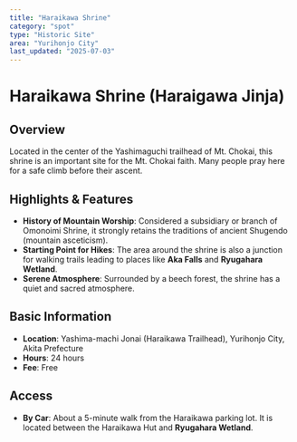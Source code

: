 ```yaml
---
title: "Haraikawa Shrine"
category: "spot"
type: "Historic Site"
area: "Yurihonjo City"
last_updated: "2025-07-03"
---
```


# Haraikawa Shrine (Haraigawa Jinja)

## Overview
Located in the center of the Yashimaguchi trailhead of Mt. Chokai, this shrine is an important site for the Mt. Chokai faith. Many people pray here for a safe climb before their ascent.

## Highlights & Features
- **History of Mountain Worship**: Considered a subsidiary or branch of Omonoimi Shrine, it strongly retains the traditions of ancient Shugendo (mountain asceticism).
- **Starting Point for Hikes**: The area around the shrine is also a junction for walking trails leading to places like **Aka Falls** and **Ryugahara Wetland**.
- **Serene Atmosphere**: Surrounded by a beech forest, the shrine has a quiet and sacred atmosphere.

## Basic Information
- **Location**: Yashima-machi Jonai (Haraikawa Trailhead), Yurihonjo City, Akita Prefecture
- **Hours**: 24 hours
- **Fee**: Free

## Access
- **By Car**: About a 5-minute walk from the Haraikawa parking lot. It is located between the Haraikawa Hut and **Ryugahara Wetland**.